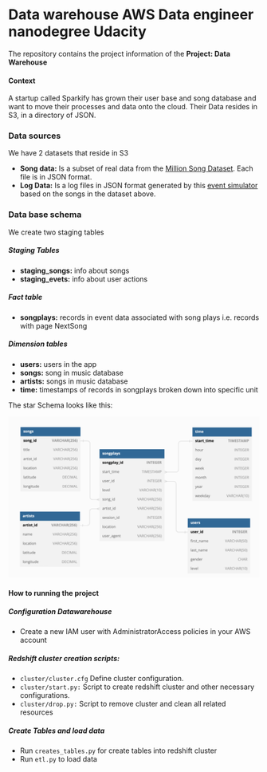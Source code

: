 # Data warehouse AWS Data engineer nanodegree Udacity

The repository contains the project information of the **Project: Data Warehouse**

#### Context

A startup called Sparkify has grown their user base and song database and want to move their processes and data onto the cloud. Their Data resides in S3, in a directory of JSON.

### Data sources

We have 2 datasets that reside in S3

- **Song data:** Is a subset of real data from the [Million Song Dataset](http://millionsongdataset.com/). Each file is in JSON format.
- **Log Data:** Is a log files in JSON format generated by this [event simulator](https://github.com/Interana/eventsim) based on the songs in the dataset above.

### Data base schema

We create two staging tables

##### Staging Tables

- **staging_songs:** info about songs
- **staging_evets:** info about user actions

##### Fact table

- **songplays:** records in event data associated with song plays i.e. records with page NextSong

##### Dimension tables

- **users:** users in the app
- **songs:** song in music database
- **artists:** songs in music database
- **time:** timestamps of records in songplays broken down into specific unit

The star Schema looks like this:

![star schema](star-schema.png)

#### How to running the project

##### Configuration Datawarehouse

- Create a new IAM user with AdministratorAccess policies in your AWS account

##### Redshift cluster creation scripts:

- `cluster/cluster.cfg` Define cluster configuration.
- `cluster/start.py:` Script to create redshift cluster and other necessary configurations.
- `cluster/drop.py:` Script to remove cluster and clean all related resources

##### Create Tables and load data

- Run `creates_tables.py` for create tables into redshift cluster
- Run `etl.py` to load data
